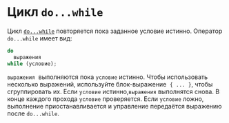 # Цикл `do...while`

Цикл [`do...while`](https://developer.mozilla.org/ru/docs/Web/JavaScript/Reference/Statements/do...while) повторяется пока заданное условие истинно. Оператор `do...while` имеет вид:

```js
do
  выражения
while (условие);
```

`выражения`  выполняются пока `условие` истинно. Чтобы использовать несколько выражений, используйте блок-выражение  `{ ... }`, чтобы сгруппировать их. Если `условие` истинно,`выражения` выполнятся снова. В конце каждого прохода `условие` проверяется. Если `условие` ложно, выполнение приостанавливается и управление передаётся выражению после `do...while`.

